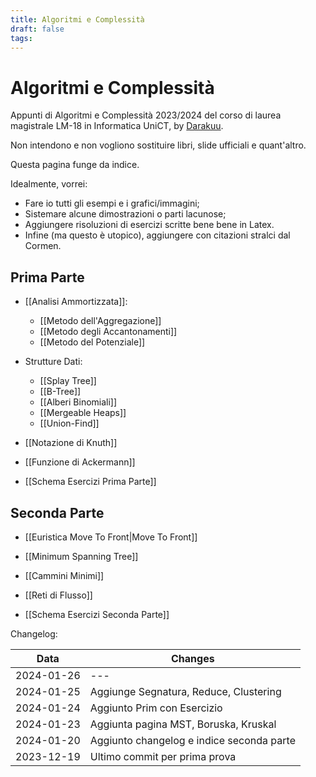 ```yaml
---
title: Algoritmi e Complessità
draft: false
tags:
---
```

# Algoritmi e Complessità
Appunti di Algoritmi e Complessità 2023/2024 del corso di laurea magistrale LM-18 in Informatica UniCT, by [Darakuu](https://github.com/Darakuu). 

Non intendono e non vogliono sostituire libri, slide ufficiali e quant'altro. 

Questa pagina funge da indice.

Idealmente, vorrei:
- Fare io tutti gli esempi e i grafici/immagini;
- Sistemare alcune dimostrazioni o parti lacunose;
- Aggiungere risoluzioni di esercizi scritte bene bene in Latex.
- Infine (ma questo è utopico), aggiungere con citazioni stralci dal Cormen.

## Prima Parte

- [[Analisi Ammortizzata]]:
	- [[Metodo dell'Aggregazione]]
	- [[Metodo degli Accantonamenti]]
	- [[Metodo del Potenziale]]
- Strutture Dati:
	- [[Splay Tree]]
	- [[B-Tree]]
	- [[Alberi Binomiali]]
	- [[Mergeable Heaps]]
	- [[Union-Find]]
- [[Notazione di Knuth]] 
- [[Funzione di Ackermann]]

- [[Schema Esercizi Prima Parte]]

## Seconda Parte

- [[Euristica Move To Front|Move To Front]]
- [[Minimum Spanning Tree]]
- [[Cammini Minimi]]
- [[Reti di Flusso]]

- [[Schema Esercizi Seconda Parte]]


Changelog:

| Data | Changes |
| ---- | ---- |
| 2024-01-26 | --- |
| 2024-01-25 | Aggiunge Segnatura, Reduce, Clustering |
| 2024-01-24 | Aggiunto Prim con Esercizio |
| 2024-01-23 | Aggiunta pagina MST, Boruska, Kruskal |
| 2024-01-20 | Aggiunto changelog e indice seconda parte |
| 2023-12-19 | Ultimo commit per prima prova |